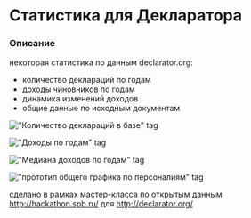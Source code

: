 # Статистика для Декларатора

### Описание

некоторая статистика по данным declarator.org:
* количество деклараций по годам 
* доходы чиновников по годам
* динамика изменений доходов
* общие данные по исходным документам

!["Количество деклараций в базе" tag](https://github.com/foralien/Transparecy-stats/blob/master/screen1-documents.png)

!["Доходы по годам" tag](https://github.com/foralien/Transparecy-stats/blob/master/screen2-money.png)

!["Медиана доходов по годам" tag](https://github.com/foralien/Transparecy-stats/blob/master/screen3-median.png)

!["прототип общего графика по персоналиям" tag](https://github.com/foralien/Transparecy-stats/blob/master/screen4-selected-people.png)

сделано в рамках мастер-класса по открытым данным http://hackathon.spb.ru/ для http://declarator.org/
